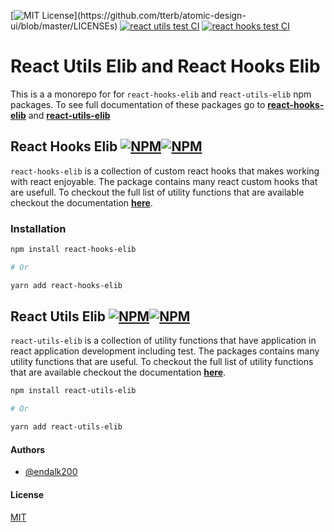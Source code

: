 [![MIT License](https://img.shields.io/apm/l/atomic-design-ui.svg?)](https://github.com/tterb/atomic-design-ui/blob/master/LICENSEs) [![react utils test CI](https://github.com/endalk200/react-libraries/actions/workflows/test-utils.yml/badge.svg)](https://github.com/endalk200/react-libraries/actions/workflows/test-utils.yml) [![react hooks test CI](https://github.com/endalk200/react-libraries/actions/workflows/test-hooks.yml/badge.svg)](https://github.com/endalk200/react-libraries/actions/workflows/test-hooks.yml)

# React Utils Elib and React Hooks Elib

This is a a monorepo for for `react-hooks-elib` and `react-utils-elib` npm packages. To see full documentation of these packages go to [**react-hooks-elib**](/packages/react-hooks-elib#readme) and [**react-utils-elib**](/packages/react-utils-elib#readme)

## React Hooks Elib [![NPM](https://img.shields.io/npm/v/react-hooks-elib)](https://www.npmjs.com/package/react-hooks-elib)[![NPM](https://img.shields.io/npm/dt/react-hooks-elib)](https://www.npmjs.com/package/react-hooks-elib)

`react-hooks-elib` is a collection of custom react hooks that makes working with react enjoyable. The package contains many react custom hooks that are usefull. To checkout the full list of utility functions that are available checkout the documentation [**here**](/packages/react-hooks-elib#readme).

### Installation

```bash
npm install react-hooks-elib

# Or

yarn add react-hooks-elib
```

## React Utils Elib [![NPM](https://img.shields.io/npm/v/react-utils-elib)](https://www.npmjs.com/package/react-utils-elib)[![NPM](https://img.shields.io/npm/dt/react-hooks-elib)](https://www.npmjs.com/package/react-hooks-elib)

`react-utils-elib` is a collection of utility functions that have application in react application development including test. The packages contains many utility functions that are useful. To checkout the full list of utility functions that are available checkout the documentation [**here**](/packages/react-utils-elib#readme).

```bash
npm install react-utils-elib

# Or

yarn add react-utils-elib
```

#### Authors

-   [@endalk200](https://www.github.com/endalk200)

#### License

[MIT](https://choosealicense.com/licenses/mit/)
